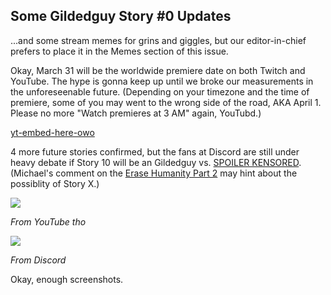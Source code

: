 ## Some Gildedguy Story #0 Updates

...and some stream memes for grins and giggles, but our
editor-in-chief prefers to place it in the Memes section of
this issue.

Okay, March 31 will be the worldwide premiere date on both Twitch
and YouTube. The hype is gonna keep up until we broke our measurements
in the unforeseenable future. (Depending on your timezone and the time
of premiere, some of you may went to the wrong side of the road, AKA
April 1. Please no more "Watch premieres at 3 AM" again, YouTubd.)

[yt-embed-here-owo](https://www.youtube.com/watch?v=c47UhPcOP68)

4 more future stories confirmed, but the fans at Discord are still
under heavy debate if Story 10 will be an
Gildedguy vs. [SPOILER KENSORED](https://www.youtube.com/watch?v=G7uuttPwLRg&lc=UgyPkusnD-hegITXOXh4AaABAg.8etJwhb-q4X8f7h5uTXLiX).
(Michael's comment on the [Erase Humanity Part 2](https://www.youtube.com/watch?v=G7uuttPwLRg&lc=UgyPkusnD-hegITXOXh4AaABAg)
may hint about the possiblity of Story X.)

![](https://cdn.rtapp.tk/2021-001-ajhalili2006/gilding-with-gold/gg-vs-yoopia-confirmed.png)

*From YouTube tho*

![](https://cdn.rtapp.tk/2021-001-ajhalili2006/gilding-with-gold/gg-vs-yoopia-confirmed-discord1.png)

*From Discord*

Okay, enough screenshots.
